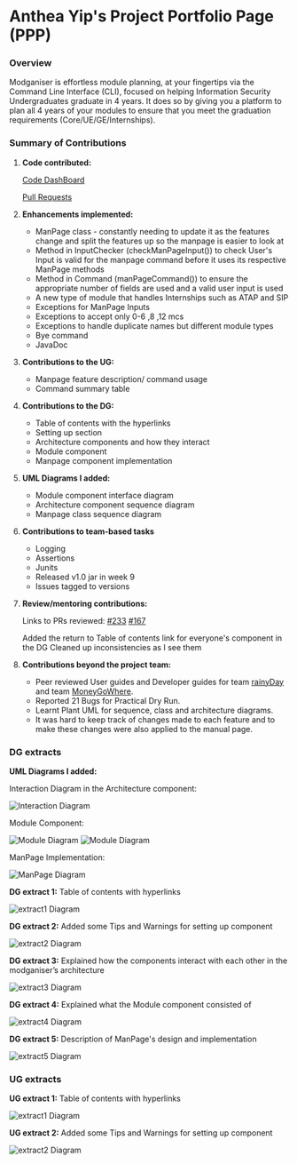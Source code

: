 # Anthea Yip's Project Portfolio Page (PPP)

### Overview

Modganiser is effortless module planning, at your fingertips via the 
Command Line Interface (CLI), focused on helping Information Security 
Undergraduates graduate in 4 years. It does so by giving you a platform
to plan all 4 years of your modules to ensure that you meet the graduation
requirements (Core/UE/GE/Internships).


### Summary of Contributions 

1. **Code contributed:**

   [Code DashBoard](https://nus-cs2113-ay2223s2.github.io/tp-dashboard/?search=anthea-pr0g&breakdown=true&sort=groupTitle&sortWithin=title&since=2023-02-17&timeframe=commit&mergegroup=&groupSelect=groupByRepos&checkedFileTypes=docs~functional-code~test-code~other&tabOpen=true&tabType=authorship&tabAuthor=anthea-pr0g&tabRepo=AY2223S2-CS2113T-T09-4%2Ftp%5Bmaster%5D&authorshipIsMergeGroup=false&authorshipFileTypes=docs~functional-code~test-code~other&authorshipIsBinaryFileTypeChecked=false&authorshipIsIgnoredFilesChecked=false)
   
   [Pull Requests](https://github.com/AY2223S2-CS2113T-T09-4/tp/pulls?q=is%3Apr+author%3Aanthea-pr0g)
    

2. **Enhancements implemented:**

   * ManPage class - constantly needing to update it as the features change
   and split the features up so the manpage is easier to look at
   * Method in InputChecker (checkManPageInput()) to check User's Input is valid 
   for the manpage command before it uses its respective ManPage methods
   * Method in Command (manPageCommand()) to ensure the appropriate number of fields are used 
   and a valid user input is used
   * A new type of module that handles Internships such as ATAP and SIP
   * Exceptions for ManPage Inputs
   * Exceptions to accept only 0-6 ,8 ,12 mcs
   * Exceptions to handle duplicate names but different module types
   * Bye command
   * JavaDoc


3. **Contributions to the UG:**

   * Manpage feature description/ command usage
   * Command summary table


4. **Contributions to the DG:** 

   * Table of contents with the hyperlinks
   * Setting up section
   * Architecture components and how they interact
   * Module component
   * Manpage component implementation


5. **UML Diagrams I added:**
   * Module component interface diagram 
   * Architecture component sequence diagram 
   * Manpage class sequence diagram


6. **Contributions to team-based tasks**
   * Logging
   * Assertions 
   * Junits
   * Released v1.0 jar in week 9
   * Issues tagged to versions 


7. **Review/mentoring contributions:**
   
   Links to PRs reviewed:
   [#233](https://github.com/AY2223S2-CS2113T-T09-4/tp/pull/233)
   [#167](https://github.com/AY2223S2-CS2113T-T09-4/tp/pull/167)
   
   Added the return to Table of contents link for everyone's component in the DG
   Cleaned up inconsistencies as I see them


8. **Contributions beyond the project team:**

   * Peer reviewed User guides and Developer guides for team [rainyDay](https://github.com/AY2223S2-CS2113T-T09-1/tp) 
   and team [MoneyGoWhere](https://github.com/AY2223S2-CS2113T-T09-2/tp).
   * Reported 21 Bugs for Practical Dry Run.
   * Learnt Plant UML for sequence, class and architecture diagrams.
   * It was hard to keep track of changes made to each feature
   and to make these changes were also applied to the manual page.

### DG extracts

**UML Diagrams I added:**

Interaction Diagram in the Architecture component:

![Interaction Diagram](ppp_diagrams/Interaction.png)

Module Component:

![Module Diagram](ppp_diagrams/ModuleClass.png)
![Module Diagram](ppp_diagrams/Module.png)

ManPage Implementation:

![ManPage Diagram](ppp_diagrams/ManPage.png)


**DG extract 1:**
Table of contents with hyperlinks

![extract1 Diagram](ppp_diagrams/Anthea1.png)

**DG extract 2:**
Added some Tips and Warnings for setting up component

![extract2 Diagram](ppp_diagrams/Anthea2.png)

**DG extract 3:**
Explained how the components interact with each other
in the modganiser’s architecture

![extract3 Diagram](ppp_diagrams/Anthea3.png)

**DG extract 4:**
Explained what the Module component consisted of  

![extract4 Diagram](ppp_diagrams/Anthea4.png)

**DG extract 5:**
Description of ManPage's design and implementation

![extract5 Diagram](ppp_diagrams/Anthea5.png)


### UG extracts

**UG extract 1:**
Table of contents with hyperlinks

![extract1 Diagram](ppp_diagrams/Anthea6.png)

**UG extract 2:**
Added some Tips and Warnings for setting up component

![extract2 Diagram](ppp_diagrams/Anthea7.png)
